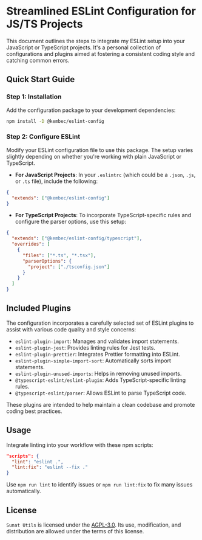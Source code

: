 # Streamlined ESLint Configuration for JS/TS Projects

This document outlines the steps to integrate my ESLint setup into your JavaScript or TypeScript projects. It's a personal collection of configurations and plugins aimed at fostering a consistent coding style and catching common errors.

## Quick Start Guide

### Step 1: Installation

Add the configuration package to your development dependencies:

```bash
npm install -D @kembec/eslint-config
```

### Step 2: Configure ESLint

Modify your ESLint configuration file to use this package. The setup varies slightly depending on whether you're working with plain JavaScript or TypeScript.

- **For JavaScript Projects**: In your `.eslintrc` (which could be a `.json`, `.js`, or `.ts` file), include the following:

```json
{
  "extends": ["@kembec/eslint-config"]
}
```

- **For TypeScript Projects**: To incorporate TypeScript-specific rules and configure the parser options, use this setup:

```json
{
  "extends": ["@kembec/eslint-config/typescript"],
  "overrides": [
    {
      "files": ["*.ts", "*.tsx"],
      "parserOptions": {
        "project": ["./tsconfig.json"]
      }
    }
  ]
}
```

## Included Plugins

The configuration incorporates a carefully selected set of ESLint plugins to assist with various code quality and style concerns:

- `eslint-plugin-import`: Manages and validates import statements.
- `eslint-plugin-jest`: Provides linting rules for Jest tests.
- `eslint-plugin-prettier`: Integrates Prettier formatting into ESLint.
- `eslint-plugin-simple-import-sort`: Automatically sorts import statements.
- `eslint-plugin-unused-imports`: Helps in removing unused imports.
- `@typescript-eslint/eslint-plugin`: Adds TypeScript-specific linting rules.
- `@typescript-eslint/parser`: Allows ESLint to parse TypeScript code.

These plugins are intended to help maintain a clean codebase and promote coding best practices.

## Usage

Integrate linting into your workflow with these npm scripts:

```json
"scripts": {
  "lint": "eslint .",
  "lint:fix": "eslint --fix ."
}
```

Use `npm run lint` to identify issues or `npm run lint:fix` to fix many issues automatically.

## License

`Sunat Utils` is licensed under the [AGPL-3.0](https://opensource.org/licenses/AGPL-3.0). Its use, modification, and distribution are allowed under the terms of this license.